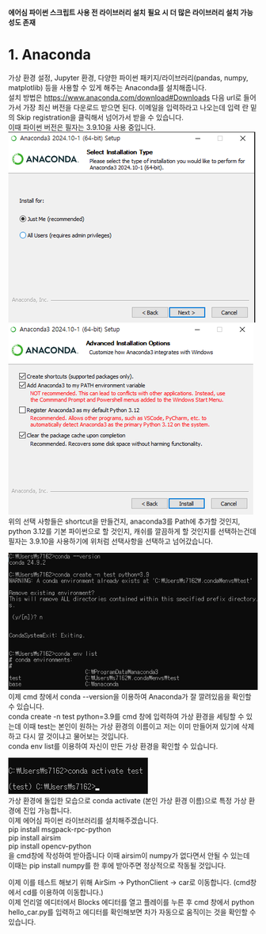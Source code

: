 **에어심 파이썬 스크립트 사용 전 라이브러리 설치**
**필요 시 더 많은 라이브러리 설치 가능성도 존재**

# 1. Anaconda
가상 환경 설정, Jupyter 환경, 다양한 파이썬 패키지/라이브러리(pandas, numpy, matplotlib) 등을 사용할 수 있게 해주는 Anaconda를 설치해줍니다.  
설치 방법은 https://www.anaconda.com/download#Downloads 다음 url로 들어가서 가장 최신 버전을 다운로드 받으면 된다. 이메일을 입력하라고 나오는데 입력 란 밑의 Skip registration을 클릭해서 넘어가서 받을 수 있습니다.  
이때 파이썬 버전은 필자는 3.9.10을 사용 중입니다.  
![alt text](images/image-9.png)  
![alt text](images/image-10.png)  
위의 선택 사항들은 shortcut을 만들건지, anaconda3를 Path에 추가할 것인지, python 3.12를 기본 파이썬으로 할 것인지, 캐쉬를 깔끔하게 할 것인지를 선택하는건데 필자는 3.9.10을 사용하기에 위처럼 선택사항을 선택하고 넘어갔습니다.  

![alt text](images/image-11.png)  
이제 cmd 창에서 conda --version을 이용하여 Anaconda가 잘 깔려있음을 확인할 수 있습니다.  
conda create -n test python=3.9를 cmd 창에 입력하여 가상 환경을 세팅할 수 있는데 이때 test는 본인이 원하는 가상 환경의 이름이고 저는 이미 만들어져 있기에 삭제하고 다시 깔 것이냐고 물어보는 것입니다.  
conda env list를 이용하여 자신이 만든 가상 환경을 확인할 수 있습니다.  

![alt text](images/image-12.png)  
가상 환경에 돌입한 모습으로 conda activate (본인 가상 환경 이름)으로 특정 가상 환경에 진입 가능합니다.  
이제 에어심 파이썬 라이브러리를 설치해주겠습니다.  
pip install msgpack-rpc-python  
pip install airsim  
pip install opencv-python  
을 cmd창에 작성하여 받아줍니다 이때 airsim이 numpy가 없다면서 안될 수 있는데 이때는 pip install numpy를 한 후에 받아주면 정상적으로 작동될 것입니다.  

이제 이를 테스트 해보기 위해 AirSim -> PythonClient -> car로 이동합니다. (cmd창에서 cd를 이용하여 이동합니다.)  
이제 언리얼 에디터에서 Blocks 에디터를 열고 플레이를 누른 후 cmd 창에서 python hello_car.py를 입력하고 에디터를 확인해보면 차가 자동으로 움직이는 것을 확인할 수 있습니다.  